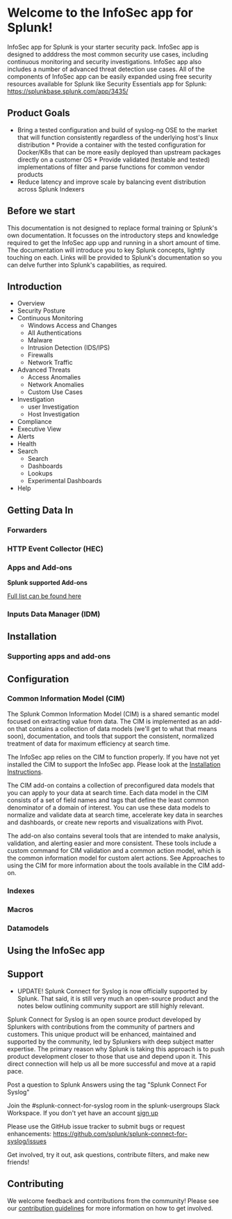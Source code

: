 # Welcome to the InfoSec app for Splunk!

InfoSec app for Splunk is your starter security pack. InfoSec app is
designed to adddress the most common security use cases, including
continuous monitoring and security investigations. InfoSec app also
includes a number of advanced threat detection use cases. All of the
components of InfoSec app can be easily expanded using free security
resources available for Splunk like Security Essentials app for Splunk:
https://splunkbase.splunk.com/app/3435/

## Product Goals

* Bring a tested configuration and build of syslog-ng OSE to the market
that will function consistently regardless of the underlying host's
linux distribution * Provide a container with the tested configuration
for Docker/K8s that can be more easily deployed than upstream packages
directly on a customer OS * Provide validated (testable and tested)
implementations of filter and parse functions for common vendor products
* Reduce latency and improve scale by balancing event distribution
across Splunk Indexers

## Before we start

This documentation is not designed to replace formal training or Splunk's own documentation. It focusses on the introductory steps and knowledge required to get the InfoSec app upp and running in a short amount of time. The documentation will introduce you to key Splunk concepts, lightly touching on each. Links will be provided to Splunk's documentation so you can delve further into Splunk's capabilities, as required.

## Introduction

* Overview
* Security Posture
* Continuous Monitoring
	* Windows Access and Changes
	* All Authentications
	* Malware
	* Intrusion Detection (IDS/IPS)
	* Firewalls
	* Network Traffic
* Advanced Threats
	* Access Anomalies
	* Network Anomalies
	* Custom Use Cases
* Investigation
	* user Investigation
	* Host Investigation
* Compliance
* Executive View
* Alerts
* Health
* Search
	* Search
	* Dashboards
	* Lookups
	* Experimental Dashboards
* Help

## Getting Data In

### Forwarders
### HTTP Event Collector (HEC)
### Apps and Add-ons

**Splunk supported Add-ons**



[Full list can be found here](https://docs.splunk.com/Documentation/AddOns)


### Inputs Data Manager (IDM)

## Installation

### Supporting apps and add-ons


## Configuration

### Common Information Model (CIM)

The Splunk Common Information Model (CIM) is a shared semantic model focused on extracting value from data. The CIM is implemented as an add-on that contains a collection of data models (we'll get to what that means soon), documentation, and tools that support the consistent, normalized treatment of data for maximum efficiency at search time.

The InfoSec app relies on the CIM to function properly. If you have not yet installed the CIM to support the InfoSec app. Please look at the [Installation Instructions](#Installation).

The CIM add-on contains a collection of preconfigured data models that you can apply to your data at search time. Each data model in the CIM consists of a set of field names and tags that define the least common denominator of a domain of interest. You can use these data models to normalize and validate data at search time, accelerate key data in searches and dashboards, or create new reports and visualizations with Pivot.

The add-on also contains several tools that are intended to make analysis, validation, and alerting easier and more consistent. These tools include a custom command for CIM validation and a common action model, which is the common information model for custom alert actions. See Approaches to using the CIM for more information about the tools available in the CIM add-on.

### Indexes

### Macros

### Datamodels

## Using the InfoSec app




## Support

* UPDATE! Splunk Connect for Syslog is now officially supported by
Splunk.  That said, it is still very much an open-source product and the
notes below outlining community support are still highly relevant.

Splunk Connect for Syslog is an open source product developed by
Splunkers with contributions from the community of partners and
customers. This unique product will be enhanced, maintained and
supported by the community, led by Splunkers with deep subject matter
expertise. The primary reason why Splunk is taking this approach is to
push product development closer to those that use and depend upon it.
This direct connection will help us all be more successful and move at a
rapid pace.

Post a question to Splunk Answers using the tag "Splunk Connect For
Syslog"

Join the #splunk-connect-for-syslog room in the splunk-usergroups Slack
Workspace. If you don't yet have an account [sign
up](https://docs.splunk.com/Documentation/Community/1.0/community/Chat)

Please use the GitHub issue tracker to submit bugs or request
enhancements: https://github.com/splunk/splunk-connect-for-syslog/issues

Get involved, try it out, ask questions, contribute filters, and make
new friends!

## Contributing

We welcome feedback and contributions from the community! Please see our
[contribution guidelines](CONTRIBUTING.md) for more information on how
to get involved.
